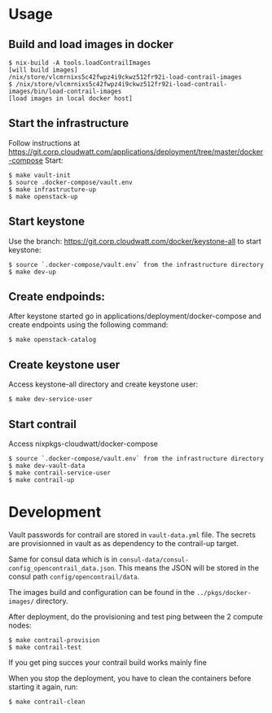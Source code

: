 # Usage

## Build and load images in docker

    $ nix-build -A tools.loadContrailImages
    [will build images]
    /nix/store/vlcmrnixs5c42fwpz4i9ckwz512fr92i-load-contrail-images
    $ /nix/store/vlcmrnixs5c42fwpz4i9ckwz512fr92i-load-contrail-images/bin/load-contrail-images
    [load images in local docker host]

## Start the infrastructure

Follow instructions at https://git.corp.cloudwatt.com/applications/deployment/tree/master/docker-compose
Start:

    $ make vault-init
    $ source .docker-compose/vault.env
    $ make infrastructure-up
    $ make openstack-up

## Start keystone

Use the branch: https://git.corp.cloudwatt.com/docker/keystone-all to start keystone:

    $ source `.docker-compose/vault.env` from the infrastructure directory
    $ make dev-up

## Create endpoinds:

After keystone started go in applications/deployment/docker-compose and create endpoints using the following command:

    $ make openstack-catalog

## Create keystone user

Access keystone-all directory and create keystone user:

    $ make dev-service-user

## Start contrail

Access nixpkgs-cloudwatt/docker-compose

    $ source `.docker-compose/vault.env` from the infrastructure directory
    $ make dev-vault-data
    $ make contrail-service-user
    $ make contrail-up


# Development

Vault passwords for contrail are stored in `vault-data.yml` file. The secrets
are provisionned in vault as as dependency to the contrail-up target.

Same for consul data which is in `consul-data/consul-config_opencontrail_data.json`.
This means the JSON will be stored in the consul path `config/opencontrail/data`.

The images build and configuration can be found in the `../pkgs/docker-images/`
directory.

After deployment, do the provisioning and test ping between the 2 compute nodes:

    $ make contrail-provision
    $ make contrail-test

If you get ping succes your contrail build works mainly fine

When you stop the deployment, you have to clean the containers before starting it again, run:

    $ make contrail-clean

